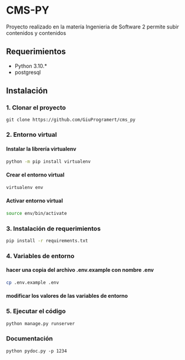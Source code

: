 # CMS-PY

Proyecto realizado en la matería Ingenieria de Software 2 permite subir contenidos y contenidos

## Requerimientos
- Python 3.10.*
- postgresql

## Instalación

### 1. Clonar el proyecto
```
git clone https://github.com/GiuProgramert/cms_py
```

### 2. Entorno virtual

#### Instalar la librería virtualenv

```bash
python -m pip install virtualenv
```

#### Crear el entorno virtual
```bash
virtualenv env
```

#### Activar entorno virtual
```bash
source env/bin/activate
```

### 3. Instalación de requerimientos
```bash
pip install -r requirements.txt
```

### 4. Variables de entorno

#### hacer una copia del archivo .env.example con nombre .env
```bash
cp .env.example .env
```

#### modificar los valores de las variables de entorno

### 5. Ejecutar el código
```bash
python manage.py runserver
```

### Documentación
```
python pydoc.py -p 1234
```